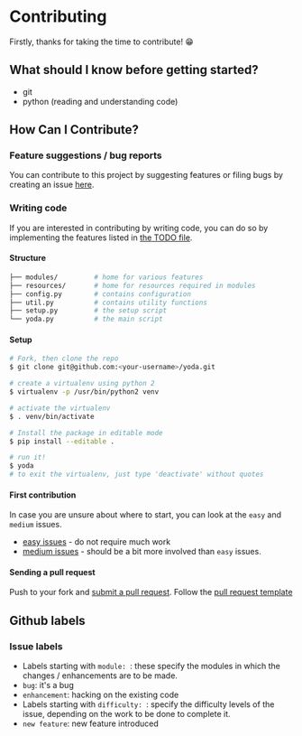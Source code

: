 
# Contributing

Firstly, thanks for taking the time to contribute! :grin:

## What should I know before getting started?
- git
- python (reading and understanding code)

## How Can I Contribute?
### Feature suggestions / bug reports
You can contribute to this project by suggesting features or filing bugs by creating an issue [here](https://github.com/yoda-pa/yoda/issues/new).
### Writing code
If you are interested in contributing by writing code, you can do so by implementing the features listed in [the TODO file](../TODO.md).  
#### Structure
```sh
├── modules/         # home for various features
├── resources/       # home for resources required in modules
├── config.py        # contains configuration
├── util.py          # contains utility functions
├── setup.py         # the setup script
└── yoda.py          # the main script
```
#### Setup
```bash
# Fork, then clone the repo
$ git clone git@github.com:<your-username>/yoda.git

# create a virtualenv using python 2
$ virtualenv -p /usr/bin/python2 venv

# activate the virtualenv
$ . venv/bin/activate

# Install the package in editable mode
$ pip install --editable .

# run it!
$ yoda
# to exit the virtualenv, just type 'deactivate' without quotes
```
#### First contribution
In case you are unsure about where to start, you can look at the `easy` and `medium` issues.
- [easy issues](https://github.com/yoda-pa/yoda/issues?q=is%3Aopen+is%3Aissue+label%3A%22difficulty%3A+easy%22) - do not require much work
- [medium issues](https://github.com/yoda-pa/yoda/issues?q=is%3Aissue+is%3Aopen+label%3A%22difficulty%3A+medium%22) - should be a bit more involved than `easy` issues.

#### Sending a pull request
Push to your fork and [submit a pull request](https://github.com/yoda-pa/yoda/compare/). Follow the [pull request template](https://github.com/yoda-pa/yoda/blob/master/.github/PULL_REQUEST_TEMPLATE.md)  

## Github labels
### Issue labels
- Labels starting with `module: `: these specify the modules in which the changes / enhancements are to be made.
- `bug`: it's a bug
- `enhancement`: hacking on the existing code
- Labels starting with `difficulty: `: specify the difficulty levels of the issue, depending on the work to be done to complete it.
- `new feature`: new feature introduced
